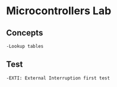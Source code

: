 # Microcontrollers Lab

## Concepts
    -Lookup tables

## Test
    -EXTI: External Interruption first test 